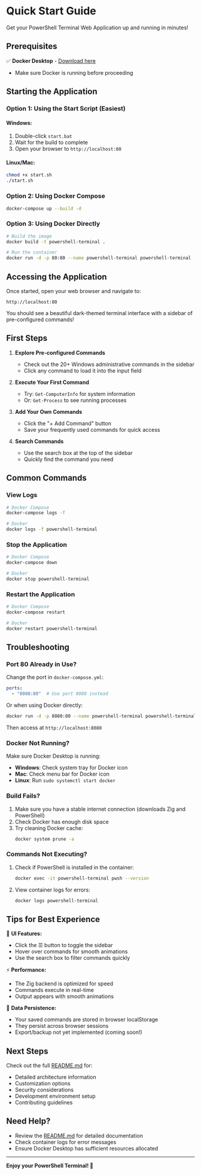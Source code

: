 # Quick Start Guide

Get your PowerShell Terminal Web Application up and running in minutes!

## Prerequisites

✅ **Docker Desktop** - [Download here](https://www.docker.com/products/docker-desktop/)
- Make sure Docker is running before proceeding

## Starting the Application

### Option 1: Using the Start Script (Easiest)

#### Windows:
1. Double-click `start.bat`
2. Wait for the build to complete
3. Open your browser to `http://localhost:80`

#### Linux/Mac:
```bash
chmod +x start.sh
./start.sh
```

### Option 2: Using Docker Compose

```bash
docker-compose up --build -d
```

### Option 3: Using Docker Directly

```bash
# Build the image
docker build -t powershell-terminal .

# Run the container
docker run -d -p 80:80 --name powershell-terminal powershell-terminal
```

## Accessing the Application

Once started, open your web browser and navigate to:

```
http://localhost:80
```

You should see a beautiful dark-themed terminal interface with a sidebar of pre-configured commands!

## First Steps

1. **Explore Pre-configured Commands**
   - Check out the 20+ Windows administrative commands in the sidebar
   - Click any command to load it into the input field

2. **Execute Your First Command**
   - Try: `Get-ComputerInfo` for system information
   - Or: `Get-Process` to see running processes

3. **Add Your Own Commands**
   - Click the "+ Add Command" button
   - Save your frequently used commands for quick access

4. **Search Commands**
   - Use the search box at the top of the sidebar
   - Quickly find the command you need

## Common Commands

### View Logs
```bash
# Docker Compose
docker-compose logs -f

# Docker
docker logs -f powershell-terminal
```

### Stop the Application
```bash
# Docker Compose
docker-compose down

# Docker
docker stop powershell-terminal
```

### Restart the Application
```bash
# Docker Compose
docker-compose restart

# Docker
docker restart powershell-terminal
```

## Troubleshooting

### Port 80 Already in Use?

Change the port in `docker-compose.yml`:
```yaml
ports:
  - "8080:80"  # Use port 8080 instead
```

Or when using Docker directly:
```bash
docker run -d -p 8080:80 --name powershell-terminal powershell-terminal
```

Then access at `http://localhost:8080`

### Docker Not Running?

Make sure Docker Desktop is running:
- **Windows**: Check system tray for Docker icon
- **Mac**: Check menu bar for Docker icon
- **Linux**: Run `sudo systemctl start docker`

### Build Fails?

1. Make sure you have a stable internet connection (downloads Zig and PowerShell)
2. Check Docker has enough disk space
3. Try cleaning Docker cache:
   ```bash
   docker system prune -a
   ```

### Commands Not Executing?

1. Check if PowerShell is installed in the container:
   ```bash
   docker exec -it powershell-terminal pwsh --version
   ```

2. View container logs for errors:
   ```bash
   docker logs powershell-terminal
   ```

## Tips for Best Experience

🎨 **UI Features:**
- Click the ☰ button to toggle the sidebar
- Hover over commands for smooth animations
- Use the search box to filter commands quickly

⚡ **Performance:**
- The Zig backend is optimized for speed
- Commands execute in real-time
- Output appears with smooth animations

💾 **Data Persistence:**
- Your saved commands are stored in browser localStorage
- They persist across browser sessions
- Export/backup not yet implemented (coming soon!)

## Next Steps

Check out the full [README.md](README.md) for:
- Detailed architecture information
- Customization options
- Security considerations
- Development environment setup
- Contributing guidelines

## Need Help?

- Review the [README.md](README.md) for detailed documentation
- Check container logs for error messages
- Ensure Docker Desktop has sufficient resources allocated

---

**Enjoy your PowerShell Terminal! 🚀**